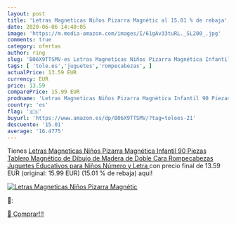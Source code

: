 ```yaml
---
layout: post
title: 'Letras Magneticas Niños Pizarra Magnétic al 15.01 % de rebaja'
date: 2020-06-06 14:40:05
image: 'https://m.media-amazon.com/images/I/61gAv33tuRL._SL200_.jpg'
comments: true
category: ofertas
author: ring
slug: 'B06X9TTSMV-es Letras Magneticas Niños Pizarra Magnética Infantil 90...'
tags: [ 'tole.es','juguetes','rompecabezas', ]
actualPrice: 13.59 EUR
currency: EUR
price: 13.59
comparePrice: 15.99 EUR
prodname: 'Letras Magneticas Niños Pizarra Magnética Infantil 90 Piezas Tablero Magnético de Dibujo de Madera de Doble Cara Rompecabezas Juguetes Educativos para Niños  Número y Letra '
country: 'es'
flag: '🇪🇸'
buyurl: 'https://www.amazon.es/dp/B06X9TTSMV/?tag=tolees-21'
descuento: '15.01'
average: '16.4775'
---
```


Tienes [Letras Magneticas Niños Pizarra Magnética Infantil 90 Piezas Tablero Magnético de Dibujo de Madera de Doble Cara Rompecabezas Juguetes Educativos para Niños  Número y Letra ](https://www.amazon.es/dp/B06X9TTSMV/?tag=tolees-21) con precio final de  13.59 EUR (original: 15.99 EUR) (15.01 %  de rebaja) aqui!

[![Letras Magneticas Niños Pizarra Magnétic](https://m.media-amazon.com/images/I/61gAv33tuRL._SL200_.jpg)](https://www.amazon.es/dp/B06X9TTSMV/?tag=tolees-21)

🔎:


[🛒 Comprar!!!](https://www.amazon.es/dp/B06X9TTSMV/?tag=tolees-21)
